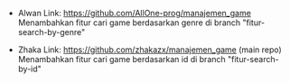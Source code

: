 - Alwan
  Link: https://github.com/AllOne-prog/manajemen_game
  Menambahkan fitur cari game berdasarkan genre di branch "fitur-search-by-genre"

- Zhaka
  Link: https://github.com/zhakazx/manajemen_game (main repo)
  Menambahkan fitur cari game berdasarkan id di branch "fitur-search-by-id"
